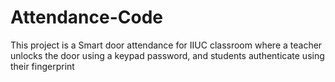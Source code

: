 # Attendance-Code
This project is a Smart door attendance for IIUC classroom  where a teacher unlocks the door using a keypad password, and students authenticate using their fingerprint
